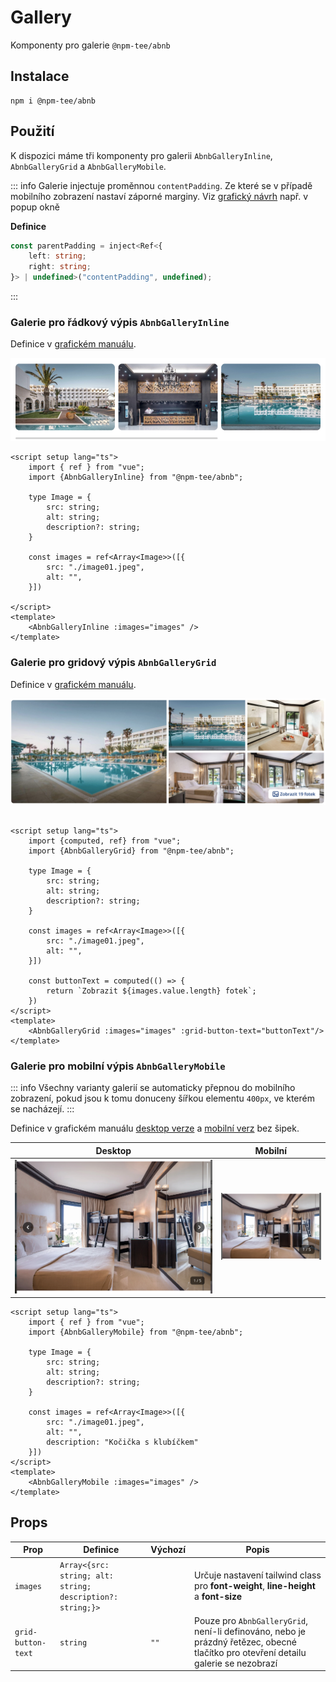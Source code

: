 # Gallery
Komponenty pro galerie `@npm-tee/abnb`

## Instalace
```
npm i @npm-tee/abnb
```

## Použití
K dispozici máme tři komponenty pro galerii `AbnbGalleryInline`, `AbnbGalleryGrid` a `AbnbGalleryMobile`.

::: info
Galerie injectuje proměnnou `contentPadding`. Ze které se v případě mobilního zobrazení nastaví záporné marginy. Viz [grafický návrh](https://www.figma.com/file/mJ2TSNVSOhrJp1vHakNIgB/CK-FISCHER?type=design&node-id=3730-5589&mode=design&t=q2uArQjhf6UXDx8U-4) např. v popup okně

**Definice**
```ts
const parentPadding = inject<Ref<{
    left: string;
    right: string;
}> | undefined>("contentPadding", undefined);
```
:::

### Galerie pro řádkový výpis `AbnbGalleryInline`
Definice v [grafickém manuálu](https://www.figma.com/file/mJ2TSNVSOhrJp1vHakNIgB/CK-FISCHER?type=design&node-id=4302-889&mode=design&t=q2uArQjhf6UXDx8U-4).

![galerie inline](./gallery-inline.png)

```vue
<script setup lang="ts">
    import { ref } from "vue";
    import {AbnbGalleryInline} from "@npm-tee/abnb";

    type Image = {
        src: string;
        alt: string;
        description?: string;
    }

    const images = ref<Array<Image>>([{
        src: "./image01.jpeg",
        alt: "",
    }])

</script>
<template>
    <AbnbGalleryInline :images="images" />
</template>
```

### Galerie pro gridový výpis `AbnbGalleryGrid`
Definice v [grafickém manuálu](https://www.figma.com/file/mJ2TSNVSOhrJp1vHakNIgB/CK-FISCHER?type=design&node-id=3557-3306&mode=design&t=fxKOwUeSLxvEfE6k-4).

![galerie grid](./gallery-grid.png)

```vue

<script setup lang="ts">
    import {computed, ref} from "vue";
    import {AbnbGalleryGrid} from "@npm-tee/abnb";

    type Image = {
        src: string;
        alt: string;
        description?: string;
    }

    const images = ref<Array<Image>>([{
        src: "./image01.jpeg",
        alt: "",
    }])

    const buttonText = computed(() => {
        return `Zobrazit ${images.value.length} fotek`;
    })
</script>
<template>
    <AbnbGalleryGrid :images="images" :grid-button-text="buttonText"/>
</template>
```

### Galerie pro mobilní výpis `AbnbGalleryMobile`
::: info
Všechny varianty galerií se automaticky přepnou do mobilního zobrazení, pokud jsou k tomu donuceny šířkou elementu `400px`, ve kterém se nacházejí.
:::

Definice v grafickém manuálu [desktop verze](https://www.figma.com/file/mJ2TSNVSOhrJp1vHakNIgB/CK-FISCHER?type=design&node-id=3729-4311&mode=design&t=fxKOwUeSLxvEfE6k-4) a [mobilní verz](https://www.figma.com/file/mJ2TSNVSOhrJp1vHakNIgB/CK-FISCHER?type=design&node-id=3730-4956&mode=design&t=fxKOwUeSLxvEfE6k-4) bez šipek.

| Desktop | Mobilní |
|---------|---------|
|![galerie mobile desktop](./gallery-mobile-desktop.png) |![galerie mobile](./gallery-mobile.png) |


```vue
<script setup lang="ts">
    import { ref } from "vue";
    import {AbnbGalleryMobile} from "@npm-tee/abnb";

    type Image = {
        src: string;
        alt: string;
        description?: string;
    }
    
    const images = ref<Array<Image>>([{
        src: "./image01.jpeg",
        alt: "",
        description: "Kočička s klubíčkem"
    }])
</script>
<template>
    <AbnbGalleryMobile :images="images" />
</template>
```
## Props

| Prop               | Definice                                                   | Výchozí         | Popis                                                                                                                               |
|--------------------|------------------------------------------------------------|-----------------|-------------------------------------------------------------------------------------------------------------------------------------|
| `images`           | `Array<{src: string; alt: string; description?: string;}>` |            | Určuje nastavení tailwind class pro **font-weight**, **line-height** a **font-size**                                                |
| `grid-button-text` | `string`                                                   | `""` | Pouze pro `AbnbGalleryGrid`, není-li definováno, nebo je prázdný řetězec, obecné tlačítko pro otevření detailu galerie se nezobrazí |

